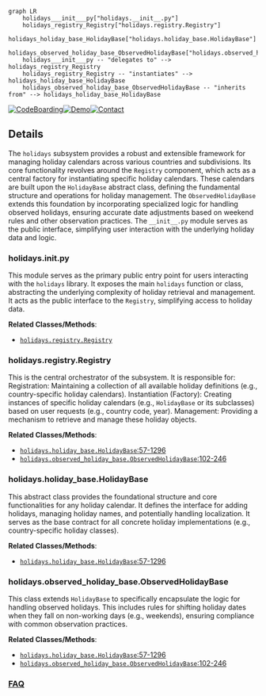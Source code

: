 ```mermaid
graph LR
    holidays___init___py["holidays.__init__.py"]
    holidays_registry_Registry["holidays.registry.Registry"]
    holidays_holiday_base_HolidayBase["holidays.holiday_base.HolidayBase"]
    holidays_observed_holiday_base_ObservedHolidayBase["holidays.observed_holiday_base.ObservedHolidayBase"]
    holidays___init___py -- "delegates to" --> holidays_registry_Registry
    holidays_registry_Registry -- "instantiates" --> holidays_holiday_base_HolidayBase
    holidays_observed_holiday_base_ObservedHolidayBase -- "inherits from" --> holidays_holiday_base_HolidayBase
```

[![CodeBoarding](https://img.shields.io/badge/Generated%20by-CodeBoarding-9cf?style=flat-square)](https://github.com/CodeBoarding/GeneratedOnBoardings)[![Demo](https://img.shields.io/badge/Try%20our-Demo-blue?style=flat-square)](https://www.codeboarding.org/demo)[![Contact](https://img.shields.io/badge/Contact%20us%20-%20contact@codeboarding.org-lightgrey?style=flat-square)](mailto:contact@codeboarding.org)

## Details

The `holidays` subsystem provides a robust and extensible framework for managing holiday calendars across various countries and subdivisions. Its core functionality revolves around the `Registry` component, which acts as a central factory for instantiating specific holiday calendars. These calendars are built upon the `HolidayBase` abstract class, defining the fundamental structure and operations for holiday management. The `ObservedHolidayBase` extends this foundation by incorporating specialized logic for handling observed holidays, ensuring accurate date adjustments based on weekend rules and other observation practices. The `__init__.py` module serves as the public interface, simplifying user interaction with the underlying holiday data and logic.

### holidays.__init__.py
This module serves as the primary public entry point for users interacting with the `holidays` library. It exposes the main `holidays` function or class, abstracting the underlying complexity of holiday retrieval and management. It acts as the public interface to the `Registry`, simplifying access to holiday data.


**Related Classes/Methods**:

- <a href="https://github.com/vacanza/holidays/blob/dev/holidays/registry.py" target="_blank" rel="noopener noreferrer">`holidays.registry.Registry`</a>


### holidays.registry.Registry
This is the central orchestrator of the subsystem. It is responsible for: Registration: Maintaining a collection of all available holiday definitions (e.g., country-specific holiday calendars). Instantiation (Factory): Creating instances of specific holiday calendars (e.g., `HolidayBase` or its subclasses) based on user requests (e.g., country code, year). Management: Providing a mechanism to retrieve and manage these holiday objects.


**Related Classes/Methods**:

- <a href="https://github.com/vacanza/holidays/blob/dev/holidays/holiday_base.py#L57-L1296" target="_blank" rel="noopener noreferrer">`holidays.holiday_base.HolidayBase`:57-1296</a>
- <a href="https://github.com/vacanza/holidays/blob/dev/holidays/observed_holiday_base.py#L102-L246" target="_blank" rel="noopener noreferrer">`holidays.observed_holiday_base.ObservedHolidayBase`:102-246</a>


### holidays.holiday_base.HolidayBase
This abstract class provides the foundational structure and core functionalities for any holiday calendar. It defines the interface for adding holidays, managing holiday names, and potentially handling localization. It serves as the base contract for all concrete holiday implementations (e.g., country-specific holiday classes).


**Related Classes/Methods**:

- <a href="https://github.com/vacanza/holidays/blob/dev/holidays/holiday_base.py#L57-L1296" target="_blank" rel="noopener noreferrer">`holidays.holiday_base.HolidayBase`:57-1296</a>


### holidays.observed_holiday_base.ObservedHolidayBase
This class extends `HolidayBase` to specifically encapsulate the logic for handling observed holidays. This includes rules for shifting holiday dates when they fall on non-working days (e.g., weekends), ensuring compliance with common observation practices.


**Related Classes/Methods**:

- <a href="https://github.com/vacanza/holidays/blob/dev/holidays/holiday_base.py#L57-L1296" target="_blank" rel="noopener noreferrer">`holidays.holiday_base.HolidayBase`:57-1296</a>
- <a href="https://github.com/vacanza/holidays/blob/dev/holidays/observed_holiday_base.py#L102-L246" target="_blank" rel="noopener noreferrer">`holidays.observed_holiday_base.ObservedHolidayBase`:102-246</a>




### [FAQ](https://github.com/CodeBoarding/GeneratedOnBoardings/tree/main?tab=readme-ov-file#faq)